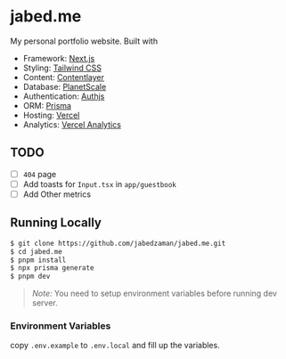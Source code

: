 # jabed.me

My personal portfolio website. Built with

- Framework: [Next.js](https://nextjs.org/)
- Styling: [Tailwind CSS](https://tailwindcss.com/)
- Content: [Contentlayer](https://contentlayer.io/)
- Database: [PlanetScale](https://planetscale.com/)
- Authentication: [Authjs](https://authjs.dev/)
- ORM: [Prisma](https://prisma.io/)
- Hosting: [Vercel](https://vercel.com/)
- Analytics: [Vercel Analytics](https://vercel.com/analytics)

## TODO

- [ ] `404` page
- [ ] Add toasts for `Input.tsx` in `app/guestbook`
- [ ] Add Other metrics

## Running Locally

```bash
$ git clone https://github.com/jabedzaman/jabed.me.git
$ cd jabed.me
$ pnpm install
$ npx prisma generate
$ pnpm dev
```

> *Note:* You need to setup environment variables before running dev server.

### Environment Variables

copy `.env.example` to `.env.local` and fill up the variables.
